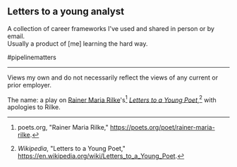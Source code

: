 Letters to a young analyst
--------------------------

A collection of career frameworks I've used and shared in person or by email.  
Usually a product of [me] learning the hard way.  

\#pipelinematters

---

Views my own and do not necessarily reflect the views of any current
or prior employer.  


The name: a play on [Rainer Maria Rilke](https://poets.org/poet/rainer-maria-rilke)'s[^1] 
[_Letters to a Young Poet_](https://en.wikipedia.org/wiki/Letters_to_a_Young_Poet),[^2]
with apologies to Rilke. 


[^1]: poets.org, "Rainer Maria Rilke," <https://poets.org/poet/rainer-maria-rilke>.  
[^2]: _Wikipedia_, "Letters to a Young Poet," <https://en.wikipedia.org/wiki/Letters_to_a_Young_Poet>.

